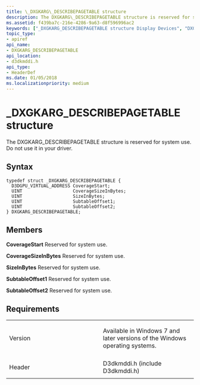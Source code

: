 ```yaml
---
title: \_DXGKARG\_DESCRIBEPAGETABLE structure
description: The DXGKARG\_DESCRIBEPAGETABLE structure is reserved for system use. Do not use it in your driver.
ms.assetid: f439ba7c-216e-4286-9a63-d8f596996ac2
keywords: ["_DXGKARG_DESCRIBEPAGETABLE structure Display Devices", "DXGKARG_DESCRIBEPAGETABLE structure Display Devices"]
topic_type:
- apiref
api_name:
- DXGKARG_DESCRIBEPAGETABLE
api_location:
- d3dkmddi.h
api_type:
- HeaderDef
ms.date: 01/05/2018
ms.localizationpriority: medium
---
```


# \_DXGKARG\_DESCRIBEPAGETABLE structure


The DXGKARG\_DESCRIBEPAGETABLE structure is reserved for system use. Do not use it in your driver.

Syntax
------

```ManagedCPlusPlus
typedef struct _DXGKARG_DESCRIBEPAGETABLE {
  D3DGPU_VIRTUAL_ADDRESS CoverageStart;
  UINT                   CoverageSizeInBytes;
  UINT                   SizeInBytes;
  UINT                   SubtableOffset1;
  UINT                   SubtableOffset2;
} DXGKARG_DESCRIBEPAGETABLE;
```

Members
-------

**CoverageStart**
Reserved for system use.

**CoverageSizeInBytes**
Reserved for system use.

**SizeInBytes**
Reserved for system use.

**SubtableOffset1**
Reserved for system use.

**SubtableOffset2**
Reserved for system use.

Requirements
------------

<table>
<colgroup>
<col width="50%" />
<col width="50%" />
</colgroup>
<tbody>
<tr class="odd">
<td align="left"><p>Version</p></td>
<td align="left"><p>Available in Windows 7 and later versions of the Windows operating systems.</p></td>
</tr>
<tr class="even">
<td align="left"><p>Header</p></td>
<td align="left">D3dkmddi.h (include D3dkmddi.h)</td>
</tr>
</tbody>
</table>

 

 





